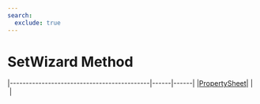 ```yaml
---
search:
  exclude: true
---
```


<h1 class="heading"><span class="name">SetWizard Method</span></h1>

|--------------------------------------------|------|------|
|[PropertySheet](../objects/propertysheet.md)|&nbsp;|&nbsp;|

